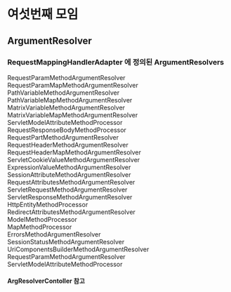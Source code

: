 # 여섯번째 모임

## ArgumentResolver 

### RequestMappingHandlerAdapter 에 정의된 ArgumentResolvers

RequestParamMethodArgumentResolver<br>
RequestParamMapMethodArgumentResolver<br>
PathVariableMethodArgumentResolver<br>
PathVariableMapMethodArgumentResolver<br>
MatrixVariableMethodArgumentResolver<br>
MatrixVariableMapMethodArgumentResolver<br>
ServletModelAttributeMethodProcessor<br>
RequestResponseBodyMethodProcessor<br>
RequestPartMethodArgumentResolver<br>
RequestHeaderMethodArgumentResolver<br>
RequestHeaderMapMethodArgumentResolver<br>
ServletCookieValueMethodArgumentResolver<br>
ExpressionValueMethodArgumentResolver<br>
SessionAttributeMethodArgumentResolver<br>
RequestAttributesMethodArgumentResolver<br>
ServletRequestMethodArgumentResolver<br>
ServletResponseMethodArgumentResolver<br>
HttpEntityMethodProcessor<br>
RedirectAttributesMethodArgumentResolver<br>
ModelMethodProcessor<br>
MapMethodProcessor<br>
ErrorsMethodArgumentResolver<br>
SessionStatusMethodArgumentResolver<br>
UriComponentsBuilderMethodArgumentResolver<br>
RequestParamMethodArgumentResolver<br>
ServletModelAttributeMethodProcessor<br>

#### ArgResolverContoller 참고
